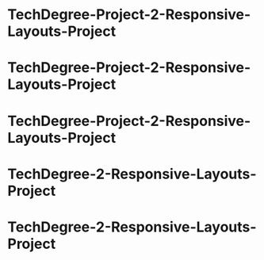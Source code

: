 # TechDegree-Project-2-Responsive-Layouts-Project
# TechDegree-Project-2-Responsive-Layouts-Project
# TechDegree-Project-2-Responsive-Layouts-Project
# TechDegree-2-Responsive-Layouts-Project
# TechDegree-2-Responsive-Layouts-Project

